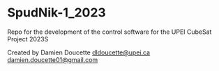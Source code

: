 # SpudNik-1_2023
 Repo for the development of the control software for the UPEI CubeSat Project 2023S

 Created by Damien Doucette
 dldoucette@upei.ca
 damien.doucette01@gmail.com
